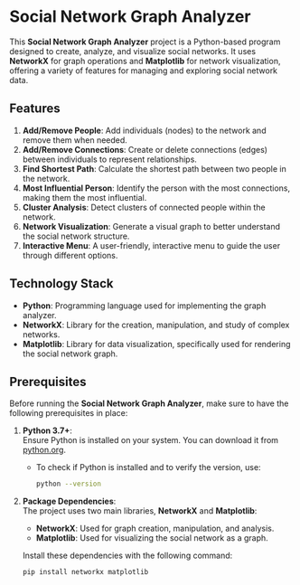 # Social Network Graph Analyzer

This **Social Network Graph Analyzer** project is a Python-based program designed to create, analyze, and visualize social networks. It uses **NetworkX** for graph operations and **Matplotlib** for network visualization, offering a variety of features for managing and exploring social network data.

## Features

1. **Add/Remove People**: Add individuals (nodes) to the network and remove them when needed.
2. **Add/Remove Connections**: Create or delete connections (edges) between individuals to represent relationships.
3. **Find Shortest Path**: Calculate the shortest path between two people in the network.
4. **Most Influential Person**: Identify the person with the most connections, making them the most influential.
5. **Cluster Analysis**: Detect clusters of connected people within the network.
6. **Network Visualization**: Generate a visual graph to better understand the social network structure.
7. **Interactive Menu**: A user-friendly, interactive menu to guide the user through different options.

## Technology Stack

- **Python**: Programming language used for implementing the graph analyzer.
- **NetworkX**: Library for the creation, manipulation, and study of complex networks.
- **Matplotlib**: Library for data visualization, specifically used for rendering the social network graph.

## Prerequisites

Before running the **Social Network Graph Analyzer**, make sure to have the following prerequisites in place:

1. **Python 3.7+**:  
   Ensure Python is installed on your system. You can download it from [python.org](https://www.python.org/downloads/).
   - To check if Python is installed and to verify the version, use:
     ```bash
     python --version
     ```

2. **Package Dependencies**:  
   The project uses two main libraries, **NetworkX** and **Matplotlib**:
   
   - **NetworkX**: Used for graph creation, manipulation, and analysis.
   - **Matplotlib**: Used for visualizing the social network as a graph.

   Install these dependencies with the following command:
   ```bash
   pip install networkx matplotlib
